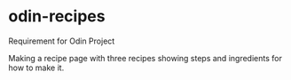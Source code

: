 # odin-recipes
Requirement for Odin Project

Making a recipe page with three recipes showing steps and ingredients for how to make it. 
